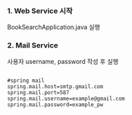 ### 1. Web Service 시작 
BookSearchApplication.java 실행

### 2. Mail Service
사용자 username, password 작성 후 실행
<pre>
<code>
#spring mail
spring.mail.host=smtp.gmail.com
spring.mail.port=587
spring.mail.username=example@gmail.com
spring.mail.password=example_pw
</code>
</pre>


